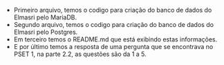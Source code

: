 * Primeiro arquivo, temos o codigo para criação do banco de dados do Elmasri pelo MariaDB.
* Segundo arquivo, temos o codigo para criação do banco de dados do Elmasri pelo Postgres.
* Em terceiro temos o README.md que está exibindo estas informações.
* E por último temos a resposta de uma pergunta que se encontrava no PSET 1, na parte 2.2, as questões são da 1 a 5.
